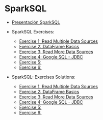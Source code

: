 # SparkSQL

* [Presentación SparkSQL](./spark_sql.pdf)
* SparkSQL Exercises:
    - [Exercise 1: Read Multiple Data Sources](./spark_sql_base_project/src/main/scala/io/keepcoding/spark/sql/exercise1)
    - [Exercise 2: DataFrame Basics](./spark_sql_base_project/src/main/scala/io/keepcoding/spark/sql/exercise2)
    - [Exercise 3: Read More Data Sources](./spark_sql_base_project/src/main/scala/io/keepcoding/spark/sql/exercise3)
    - [Exercise 4: Google SQL - JDBC](./spark_sql_base_project/src/main/scala/io/keepcoding/spark/sql/exercise4)
    - [Exercise 5: ](./spark_sql_base_project/src/main/scala/io/keepcoding/spark/sql/exercise5)
    - [Exercise 6: ]()

* SparkSQL: Exercises Solutions:
    - [Exercise 1: Read Multiple Data Sources](./spark_sql_base_project_solutions/src/main/scala/io/keepcoding/spark/sql/exercise1)
    - [Exercise 2: DataFrame Basics](./spark_sql_base_project_solutions/src/main/scala/io/keepcoding/spark/sql/exercise2)
    - [Exercise 3: Read More Data Sources](./spark_sql_base_project_solutions/src/main/scala/io/keepcoding/spark/sql/exercise3)
    - [Exercise 4: Google SQL - JDBC](./spark_sql_base_project_solutions/src/main/scala/io/keepcoding/spark/sql/exercise4)
    - [Exercise 5: ](./spark_sql_base_project_solutions/src/main/scala/io/keepcoding/spark/sql/exercise5)
    - [Exercise 6: ]()